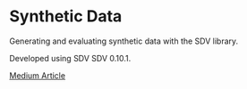 # Synthetic Data
Generating and evaluating synthetic data with the SDV library.

Developed using SDV SDV 0.10.1.

[Medium Article](https://paul-bruffett.medium.com/synthetic-data-f30189b3f07e)
